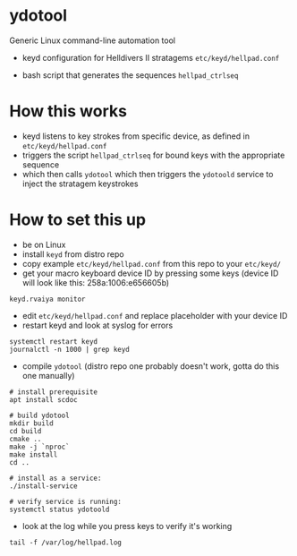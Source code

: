 # ydotool

Generic Linux command-line automation tool

+ keyd configuration for Helldivers II stratagems `etc/keyd/hellpad.conf`

+ bash script that generates the sequences `hellpad_ctrlseq`

# How this works

- keyd listens to key strokes from specific device, as defined in `etc/keyd/hellpad.conf`
- triggers the script `hellpad_ctrlseq` for bound keys with the appropriate sequence
- which then calls `ydotool` which then triggers the `ydotoold` service to inject the stratagem keystrokes

# How to set this up

- be on Linux
- install `keyd` from distro repo
- copy example `etc/keyd/hellpad.conf` from this repo to your `etc/keyd/`
- get your macro keyboard device ID by pressing some keys (device ID will look like this: 258a:1006:e656605b)
```
keyd.rvaiya monitor
```
- edit `etc/keyd/hellpad.conf` and replace placeholder with your device ID
- restart keyd and look at syslog for errors
```
systemctl restart keyd
journalctl -n 1000 | grep keyd
```
- compile `ydotool` (distro repo one probably doesn't work, gotta do this one manually)
```
# install prerequisite
apt install scdoc

# build ydotool
mkdir build
cd build
cmake ..
make -j `nproc`
make install
cd ..

# install as a service:
./install-service

# verify service is running:
systemctl status ydotoold
```

- look at the log while you press keys to verify it's working
```
tail -f /var/log/hellpad.log
```
